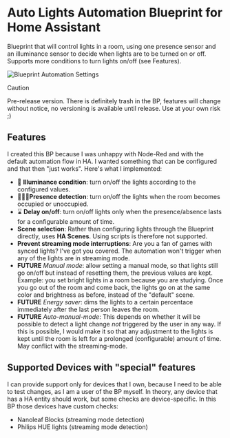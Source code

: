 # Auto Lights Automation Blueprint for Home Assistant

Blueprint that will control lights in a room, using one presence sensor and an
illuminance sensor to decide when lights are to be turned on or off. Supports
more conditions to turn lights on/off (see Features).

![Blueprint Automation Settings](images/chrome-capture-2025-1-31.gif)

> [!CAUTION]
> Pre-release version. There is definitely trash in the BP, features will change without notice, no versioning is available until release.
Use at your own risk ;)

## Features

I created this BP because I was unhappy with Node-Red and with the default
automation flow in HA. I wanted something that can be configured and that then
"just works". Here's what I implemented:

- 🔆 **Illuminance condition**: turn on/off the lights according to the 
    configured values.
- 🧑‍🤝‍🧑**Presence detection**: turn on/off the lights when the room becomes occupied
    or unoccupied.
- ⌛ **Delay on/off**: turn on/off lights only when the presence/absence lasts for
    a configurable amount of time.
- **Scene selection**: Rather than configuring lights through the Blueprint
    directly, uses **HA Scenes**. Using scripts is therefore not supported.
- **Prevent streaming mode interruptions**: Are you a fan of games with synced
    lights? I've got you covered. The automation won't trigger when any of the
    lights are in streaming mode. 
- **FUTURE** *Manual mode*: allow setting a manual mode, so that lights still go
    on/off but instead of resetting them, the previous values are kept. Example:
    you set bright lights in a room because you are studying. Once you go out of the
    room and come back, the lights go on at the same color and brightness as
    before, instead of the "default" scene.
- **FUTURE** *Energy saver*: dims the lights to a certain percentace immediately
    after the last person leaves the room.
- **FUTURE** *Auto-manual-mode*: This depends on whether it will be possible to
    detect a light change *not* triggered by the user in any way. If this is
    possible, I would make it so that any adjustment to the lights is kept until
    the room is left for a prolonged (configurable) amount of time. May conflict
    with the streaming-mode.

## Supported Devices with "special" features

I can provide support only for devices that I own, because I need to be able to
test changes, as I am a user of the BP myself. In theory, any device that has
a HA entity should work, but some checks are device-specific. In this BP those
devices have custom checks:

- Nanoleaf Blocks (streaming mode detection)
- Philips HUE lights (streaming mode detection)